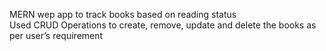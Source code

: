 MERN wep app to track books based on reading status\
Used CRUD Operations to create, remove, update and delete the books as per user’s requirement
